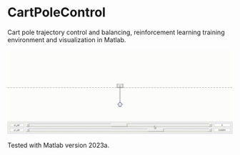 # CartPoleControl
Cart pole trajectory control and balancing, reinforcement learning training environment and visualization in Matlab.

![](Misc/Swingup.gif)

Tested with Matlab version 2023a.
